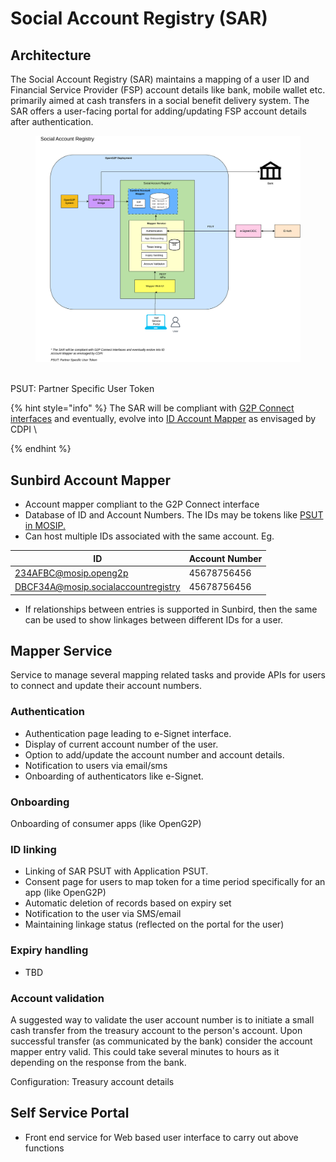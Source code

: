 # Social Account Registry (SAR)

## Architecture

The Social Account Registry (SAR) maintains a mapping of a user ID and Financial Service Provider (FSP) account details like bank, mobile wallet etc. primarily aimed at cash transfers in a social benefit delivery system. The SAR offers a user-facing portal for adding/updating FSP account details after authentication.

<figure><img src="https://raw.githubusercontent.com/OpenG2P/openg2p-documentation/1.1/.gitbook/assets/social-account-registry.png" alt=""><figcaption></figcaption></figure>

\
PSUT: Partner Specific User Token

{% hint style="info" %}
The SAR will be compliant with [G2P Connect interfaces](https://github.com/G2P-Connect/specs/blob/draft/api/g2p-mapper.yaml) and eventually, evolve into [ID Account Mapper](https://g2pconnect.cdpi.dev/protocol/interfaces/beneficiary-management/mapper-architecture) as envisaged by CDPI \

{% endhint %}

## Sunbird Account Mapper

* Account mapper compliant to the G2P Connect interface
* Database of ID and Account Numbers. The IDs may be tokens like [PSUT in MOSIP.](https://docs.mosip.io/1.2.0/id-lifecycle-management/identifiers#token-id-psut-partner-specific-user-token)
* Can host multiple IDs associated with the same account. Eg.&#x20;



| ID                                  | Account Number |
| ----------------------------------- | -------------- |
| 234AFBC@mosip.openg2p               | 45678756456    |
| DBCF34A@mosip.socialaccountregistry | 45678756456    |

* If relationships between entries is supported in Sunbird, then the same can be used to show linkages between different IDs for a user.

## Mapper Service

Service to manage several mapping related tasks and provide APIs for users to connect and update their account numbers.

### Authentication

* Authentication page leading to e-Signet interface.
* Display of current account number of the user.
* Option to add/update the account number and account details.
* Notification to users via email/sms
* Onboarding of authenticators like e-Signet.

### Onboarding&#x20;

Onboarding of consumer apps (like OpenG2P)

### ID linking

* Linking of SAR PSUT with Application PSUT.
* Consent page for users to map token for a time period specifically for an app (like OpenG2P)
* Automatic deletion of records based on expiry set
* Notification to the user via SMS/email
* Maintaining linkage status (reflected on the portal for the user)

### Expiry handling

* TBD&#x20;

### Account validation&#x20;

A suggested way to validate the user account number is to initiate a small cash transfer from the treasury account to the person's account. Upon successful transfer (as communicated by the bank) consider the account mapper entry valid. This could take several minutes to hours as it depending on the response from the bank.&#x20;

Configuration: Treasury account details&#x20;

## Self Service Portal

* Front end service for Web based user interface to carry out above functions





##
